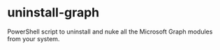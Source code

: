 # uninstall-graph
PowerShell script to uninstall and nuke all the Microsoft Graph modules from your system.
